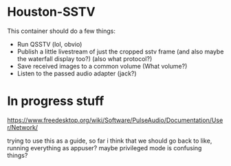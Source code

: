 # Houston-SSTV

This container should do a few things:

 - Run QSSTV (lol, obvio)
 - Publish a little livestream of just the cropped sstv frame (and also maybe the waterfall display too?) (also what protocol?)
 - Save received images to a common volume (What volume?)
 - Listen to the passed audio adapter (jack?)


# In progress stuff

https://www.freedesktop.org/wiki/Software/PulseAudio/Documentation/User/Network/

trying to use this as a guide, so far i think that we should go back to like, running everything as appuser? maybe privileged mode is confusing things?
